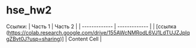 # hse_hw2
Ссылки:
| Часть 1 | Часть 2 |
| ------------- | ------------- |
|  [ссылка (https://colab.research.google.com/drive/155AWcNMRodL6VJ1LdTUJZJplqgZBvt0J?usp=sharing)] | Content Cell  |
